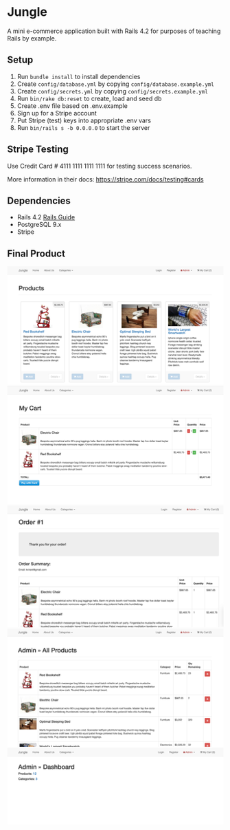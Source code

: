 # Jungle

A mini e-commerce application built with Rails 4.2 for purposes of teaching Rails by example.


## Setup

1. Run `bundle install` to install dependencies
2. Create `config/database.yml` by copying `config/database.example.yml`
3. Create `config/secrets.yml` by copying `config/secrets.example.yml`
4. Run `bin/rake db:reset` to create, load and seed db
5. Create .env file based on .env.example
6. Sign up for a Stripe account
7. Put Stripe (test) keys into appropriate .env vars
8. Run `bin/rails s -b 0.0.0.0` to start the server

## Stripe Testing

Use Credit Card # 4111 1111 1111 1111 for testing success scenarios.

More information in their docs: <https://stripe.com/docs/testing#cards>

## Dependencies

* Rails 4.2 [Rails Guide](http://guides.rubyonrails.org/v4.2/)
* PostgreSQL 9.x
* Stripe

## Final Product
!["Screenshot for homepage"](https://github.com/httj2/Jungle/blob/master/docs/Homepage.png)
!["Screenshot for cart"](https://github.com/httj2/Jungle/blob/master/docs/Cart.png)
!["Screenshot for ordered review"](https://github.com/httj2/Jungle/blob/master/docs/order-review.png)
!["Screenshot for all products in admin"](https://github.com/httj2/Jungle/blob/master/docs/Admin-All-Products.png)
!["Screenshot for dashboard in admin"](https://github.com/httj2/Jungle/blob/master/docs/Admin-dashboard.png)
